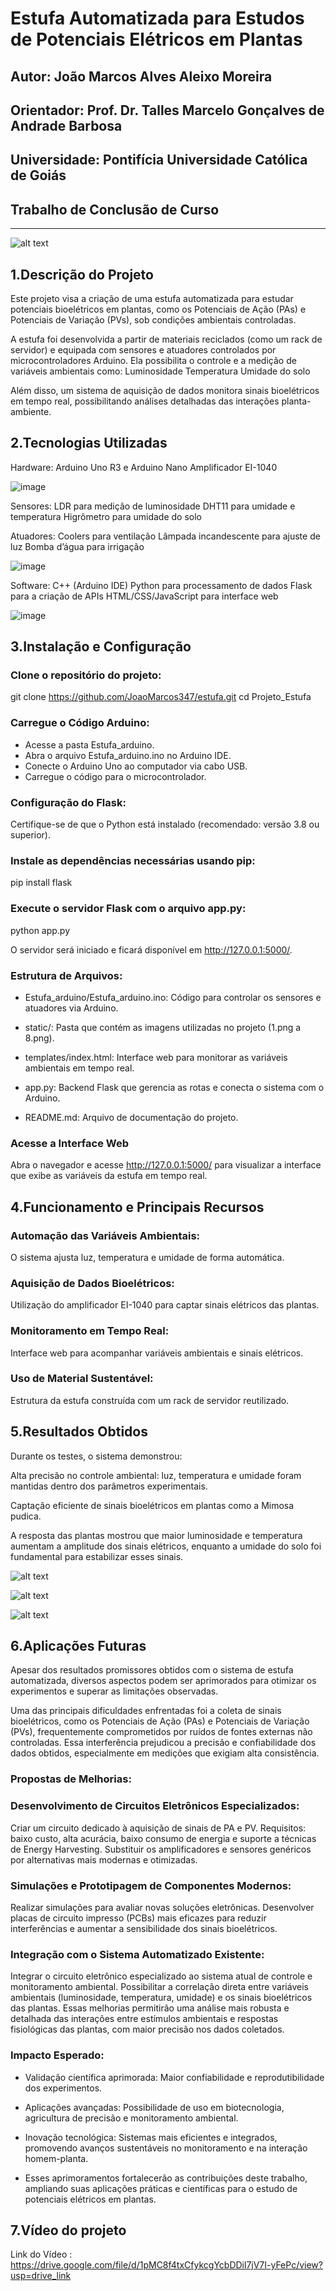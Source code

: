 # Estufa Automatizada para Estudos de Potenciais Elétricos em Plantas

## Autor: João Marcos Alves Aleixo Moreira
## Orientador: Prof. Dr. Talles Marcelo Gonçalves de Andrade Barbosa
## Universidade: Pontifícia Universidade Católica de Goiás
## Trabalho de Conclusão de Curso

---

![alt text](image-3.png)

## 1.Descrição do Projeto

Este projeto visa a criação de uma estufa automatizada para estudar potenciais bioelétricos em plantas, como os Potenciais de Ação (PAs) e Potenciais de Variação (PVs), sob condições ambientais controladas.

A estufa foi desenvolvida a partir de materiais reciclados (como um rack de servidor) e equipada com sensores e atuadores controlados por microcontroladores Arduino. Ela possibilita o controle e a medição de variáveis ambientais como:
Luminosidade
Temperatura
Umidade do solo 

Além disso, um sistema de aquisição de dados monitora sinais bioelétricos em tempo real, possibilitando análises detalhadas das interações planta-ambiente.


## 2.Tecnologias Utilizadas

Hardware:
Arduino Uno R3 e Arduino Nano
Amplificador EI-1040

![image](https://github.com/user-attachments/assets/e11fc0ac-b948-4402-9d5e-4e8e0ffed1e6)


Sensores:
LDR para medição de luminosidade
DHT11 para umidade e temperatura
Higrômetro para umidade do solo

Atuadores:
Coolers para ventilação
Lâmpada incandescente para ajuste de luz
Bomba d’água para irrigação

![image](https://github.com/user-attachments/assets/cb835207-1656-4c52-b5fc-b3c4ead1beed)


Software:
C++ (Arduino IDE)
Python para processamento de dados
Flask para a criação de APIs
HTML/CSS/JavaScript para interface web

![image](https://github.com/user-attachments/assets/4c68402f-fe2b-4ea9-a7e3-f3971d7ff9b7)


## 3.Instalação e Configuração

### Clone o repositório do projeto:
git clone https://github.com/JoaoMarcos347/estufa.git
cd Projeto_Estufa

### Carregue o Código Arduino:

- Acesse a pasta Estufa_arduino.
- Abra o arquivo Estufa_arduino.ino no Arduino IDE.
- Conecte o Arduino Uno ao computador via cabo USB.
- Carregue o código para o microcontrolador.

### Configuração do Flask:
Certifique-se de que o Python está instalado (recomendado: versão 3.8 ou superior).

### Instale as dependências necessárias usando pip:
pip install flask

### Execute o servidor Flask com o arquivo app.py:

python app.py

O servidor será iniciado e ficará disponível em http://127.0.0.1:5000/.

### Estrutura de Arquivos:

- Estufa_arduino/Estufa_arduino.ino: Código para controlar os sensores e atuadores via Arduino.

- static/: Pasta que contém as imagens utilizadas no projeto (1.png a 8.png).

- templates/index.html: Interface web para monitorar as variáveis ambientais em tempo real.

- app.py: Backend Flask que gerencia as rotas e conecta o sistema com o Arduino.

- README.md: Arquivo de documentação do projeto.

### Acesse a Interface Web
Abra o navegador e acesse http://127.0.0.1:5000/ para visualizar a interface que exibe as variáveis da estufa em tempo real.


## 4.Funcionamento e Principais Recursos

### Automação das Variáveis Ambientais:
O sistema ajusta luz, temperatura e umidade de forma automática.

### Aquisição de Dados Bioelétricos:
Utilização do amplificador EI-1040 para captar sinais elétricos das plantas.

### Monitoramento em Tempo Real:
Interface web para acompanhar variáveis ambientais e sinais elétricos.

### Uso de Material Sustentável:
Estrutura da estufa construída com um rack de servidor reutilizado.


## 5.Resultados Obtidos
Durante os testes, o sistema demonstrou:

Alta precisão no controle ambiental: luz, temperatura e umidade foram mantidas dentro dos parâmetros experimentais.

Captação eficiente de sinais bioelétricos em plantas como a Mimosa pudica.

A resposta das plantas mostrou que maior luminosidade e temperatura aumentam a amplitude dos sinais elétricos, enquanto a umidade do solo foi fundamental para estabilizar esses sinais.

![alt text](image.png)


![alt text](image-1.png)


![alt text](image-2.png)


## 6.Aplicações Futuras

Apesar dos resultados promissores obtidos com o sistema de estufa automatizada, diversos aspectos podem ser aprimorados para otimizar os experimentos e superar as limitações observadas.

Uma das principais dificuldades enfrentadas foi a coleta de sinais bioelétricos, como os Potenciais de Ação (PAs) e Potenciais de Variação (PVs), frequentemente comprometidos por ruídos de fontes externas não controladas. Essa interferência prejudicou a precisão e confiabilidade dos dados obtidos, especialmente em medições que exigiam alta consistência.

### Propostas de Melhorias:

### Desenvolvimento de Circuitos Eletrônicos Especializados:

Criar um circuito dedicado à aquisição de sinais de PA e PV.
Requisitos: baixo custo, alta acurácia, baixo consumo de energia e suporte a técnicas de Energy Harvesting.
Substituir os amplificadores e sensores genéricos por alternativas mais modernas e otimizadas.

### Simulações e Prototipagem de Componentes Modernos:

Realizar simulações para avaliar novas soluções eletrônicas.
Desenvolver placas de circuito impresso (PCBs) mais eficazes para reduzir interferências e aumentar a sensibilidade dos sinais bioelétricos.

### Integração com o Sistema Automatizado Existente:

Integrar o circuito eletrônico especializado ao sistema atual de controle e monitoramento ambiental.
Possibilitar a correlação direta entre variáveis ambientais (luminosidade, temperatura, umidade) e os sinais bioelétricos das plantas.
Essas melhorias permitirão uma análise mais robusta e detalhada das interações entre estímulos ambientais e respostas fisiológicas das plantas, com maior precisão nos dados coletados.

### Impacto Esperado:

- Validação científica aprimorada: Maior confiabilidade e reprodutibilidade dos experimentos.

- Aplicações avançadas: Possibilidade de uso em biotecnologia, agricultura de precisão e monitoramento ambiental.

- Inovação tecnológica: Sistemas mais eficientes e integrados, promovendo avanços sustentáveis no monitoramento e na interação homem-planta.

- Esses aprimoramentos fortalecerão as contribuições deste trabalho, ampliando suas aplicações práticas e científicas para o estudo de potenciais elétricos em plantas.

## 7.Vídeo do projeto

Link do Vídeo : https://drive.google.com/file/d/1pMC8f4txCfykcgYcbDDil7jV7I-yFePc/view?usp=drive_link
